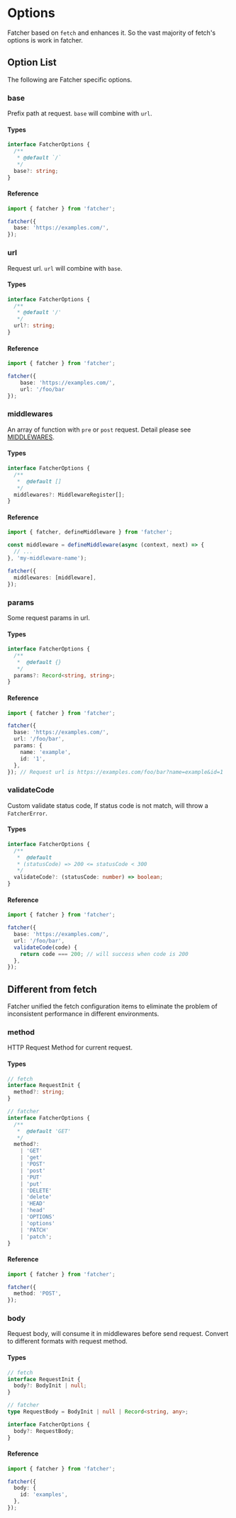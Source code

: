 # Options

Fatcher based on `fetch` and enhances it. So the vast majority of fetch's options is work in fatcher.

## Option List

The following are Fatcher specific options.

### base

Prefix path at request. `base` will combine with `url`.

#### Types

```ts
interface FatcherOptions {
  /**
   * @default `/`
   */
  base?: string;
}
```

#### Reference

```ts
import { fatcher } from 'fatcher';

fatcher({
  base: 'https://examples.com/',
});
```

### url

Request url. `url` will combine with `base`.

#### Types

```ts
interface FatcherOptions {
  /**
   * @default '/'
   */
  url?: string;
}
```

#### Reference

```ts
import { fatcher } from 'fatcher';

fatcher({
    base: 'https://examples.com/',
    url: '/foo/bar
});
```

### middlewares

An array of function with `pre` or `post` request. Detail please see [MIDDLEWARES](./MIDDLEWARES.md).

#### Types

```ts
interface FatcherOptions {
  /**
   *  @default []
   */
  middlewares?: MiddlewareRegister[];
}
```

#### Reference

```ts
import { fatcher, defineMiddleware } from 'fatcher';

const middleware = defineMiddleware(async (context, next) => {
  // ...
}, 'my-middleware-name');

fatcher({
  middlewares: [middleware],
});
```

### params

Some request params in url.

#### Types

```ts
interface FatcherOptions {
  /**
   *  @default {}
   */
  params?: Record<string, string>;
}
```

#### Reference

```ts
import { fatcher } from 'fatcher';

fatcher({
  base: 'https://examples.com/',
  url: '/foo/bar',
  params: {
    name: 'example',
    id: '1',
  },
}); // Request url is https://examples.com/foo/bar?name=example&id=1
```

### validateCode

Custom validate status code, If status code is not match, will throw a `FatcherError`.

#### Types

```ts
interface FatcherOptions {
  /**
   *  @default
   * (statusCode) => 200 <= statusCode < 300
   */
  validateCode?: (statusCode: number) => boolean;
}
```

#### Reference

```ts
import { fatcher } from 'fatcher';

fatcher({
  base: 'https://examples.com/',
  url: '/foo/bar',
  validateCode(code) {
    return code === 200; // will success when code is 200
  },
});
```

## Different from fetch

Fatcher unified the fetch configuration items to eliminate the problem of inconsistent performance in different environments.

### method

HTTP Request Method for current request.

#### Types

```ts
// fetch
interface RequestInit {
  method?: string;
}

// fatcher
interface FatcherOptions {
  /**
   *  @default 'GET'
   */
  method?:
    | 'GET'
    | 'get'
    | 'POST'
    | 'post'
    | 'PUT'
    | 'put'
    | 'DELETE'
    | 'delete'
    | 'HEAD'
    | 'head'
    | 'OPTIONS'
    | 'options'
    | 'PATCH'
    | 'patch';
}
```

#### Reference

```ts
import { fatcher } from 'fatcher';

fatcher({
  method: 'POST',
});
```

### body

Request body, will consume it in middlewares before send request. Convert to different formats with request method.

#### Types

```ts
// fetch
interface RequestInit {
  body?: BodyInit | null;
}

// fatcher
type RequestBody = BodyInit | null | Record<string, any>;

interface FatcherOptions {
  body?: RequestBody;
}
```

#### Reference

```ts
import { fatcher } from 'fatcher';

fatcher({
  body: {
    id: 'examples',
  },
});
```

